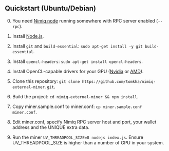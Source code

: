 ## Quickstart (Ubuntu/Debian)

0. You need [Nimiq node](https://github.com/nimiq-network/core) running somewhere with RPC server enabled (`--rpc`).

1. Install [Node.js](https://github.com/nodesource/distributions/blob/master/README.md#debinstall).
2. Install `git` and `build-essential`: `sudo apt-get install -y git build-essential`.
3. Install `opencl-headers`: `sudo apt-get install opencl-headers`.
4. Install OpenCL-capable drivers for your GPU ([Nvidia](https://www.nvidia.com/Download/index.aspx) or [AMD](https://www.amd.com/en/support)).
5. Clone this repository: `git clone https://github.com/tomkha/nimiq-external-miner.git`.
6. Build the project: `cd nimiq-external-miner && npm install`.
7. Copy miner.sample.conf to miner.conf: `cp miner.sample.conf miner.conf`.
8. Edit miner.conf, specify Nimiq RPC server host and port, your wallet address and the UNIQUE extra data.
9. Run the miner `UV_THREADPOOL_SIZE=8 nodejs index.js`. Ensure UV_THREADPOOL_SIZE is higher than a number of GPU in your system.
